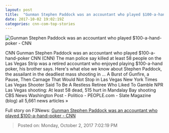 ```yaml
---
layout: post
title:  "Gunman Stephen Paddock was an accountant who played $100-a-hand-poker - CNN"
date: 2017-10-02 19:02:19Z
categories: cnn-com-top-stories
---
```


![Gunman Stephen Paddock was an accountant who played $100-a-hand-poker - CNN](http://i2.cdn.cnn.com/cnnnext/dam/assets/171002124308-32-las-vegas-incident-1002-super-tease.jpg)

CNN Gunman Stephen Paddock was an accountant who played $100-a-hand-poker CNN (CNN) The man police say killed at least 58 people on the Las Vegas Strip was a retired accountant who enjoyed playing $100-a-hand poker, his brother says. Here's what else we know about Stephen Paddock, the assailant in the deadliest mass shooting in ... A Burst of Gunfire, a Pause, Then Carnage That Would Not Stop in Las Vegas New York Times Las Vegas Shooter Said To Be A Restless Retiree Who Liked To Gamble NPR Las Vegas shooting: At least 58 dead, 515 hurt in Mandalay Bay shooting CBS News Washington Post - Politico - PEOPLE.com - Slate Magazine (blog) all 5,661 news articles »


Full story on F3News: [Gunman Stephen Paddock was an accountant who played $100-a-hand-poker - CNN](http://www.f3nws.com/n/cFPPgH)

> Posted on: Monday, October 2, 2017 7:02:19 PM

